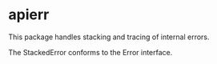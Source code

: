 # apierr

This package handles stacking and tracing of internal errors.

The StackedError conforms to the Error interface.


